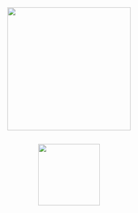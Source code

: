 
<p align="center">
  <a href="#" target="_blank"><img alt="" src="https://img.shields.io/badge/Portfolio-000?logo=vercel&logoColor=yellow&style=for-the-badge" style="vertical-align:center" /></a><br /><br />
</p>

<p align="center">
  <a href="https://skillicons.dev">
    <img width='280' src="https://skillicons.dev/icons?i=html,css,bootstrap,sass,tailwind,javascript,react," />
  </a><br /><br />
</p>

<div align="center">
<a href="https://github.com/seu-usuário-aqui">
<img loading="lazy" height="140em" src="https://github-readme-stats.vercel.app/api/top-langs/?username=Jeffersoncabrall&layout=compact&langs_count=7&theme=dracula"/>
</div>







